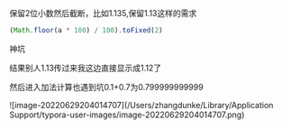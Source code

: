 保留2位小数然后截断，比如1.135,保留1.13这样的需求

```javascript
(Math.floor(a * 100) / 100).toFixed(2)
```



神坑

结果别人1.13传过来我这边直接显示成1.12了





然后进入加法计算也遇到坑0.1+0.7为0.799999999999

![image-20220629204014707](/Users/zhangdunke/Library/Application Support/typora-user-images/image-20220629204014707.png)